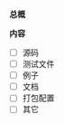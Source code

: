 **总概**
<!-- 
大体描述一下此次更新的内容和目的
-->


**内容**
<!-- 
在这里勾选一下这次修改涉及到的内容 ，突出目的和如何解决的即可
-->


<!--
变成 `[x]` 用以表示勾选，无需太准确，只是合并的时候的一个辅助
-->

* [ ] 源码
* [ ] 测试文件
* [ ] 例子
* [ ] 文档
* [ ] 打包配置
* [ ] 其它